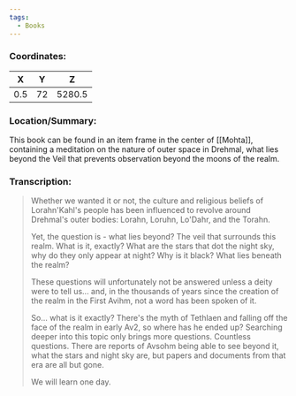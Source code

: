 ```yaml
---
tags:
  - Books
---
```


### Coordinates:
| **X** | **Y**| **Z** |
|:-----:|:----:|:-----:|
|0.5  |72   |5280.5  |

### Location/Summary:
This book can be found in an item frame in the center of [[Mohta]], containing a meditation on the nature of outer space in Drehmal, what lies beyond the Veil that prevents observation beyond the moons of the realm.

### Transcription:
> Whether we wanted it or not, the culture and religious beliefs of Lorahn'Kahl's people has been influenced to revolve around Drehmal's outer bodies: Lorahn, Loruhn, Lo'Dahr, and the Torahn.
>
> Yet, the question is - what lies beyond? The veil that surrounds this realm. What is it, exactly? What are the stars that dot the night sky, why do they only appear at night? Why is it black? What lies beneath the realm?
>
> These questions will unfortunately not be answered unless a deity were to tell us... and, in the thousands of years since the creation of the realm in the First Avihm, not a word has been spoken of it.
>
> So... what is it exactly? There's the myth of Tethlaen and falling off the face of the realm in early Av2, so where has he ended up? Searching deeper into this topic only brings more questions. Countless questions. There are reports of Avsohm being able to see beyond it, what the stars and night sky are, but papers and documents from that era are all but gone.
>
> We will learn one day.

